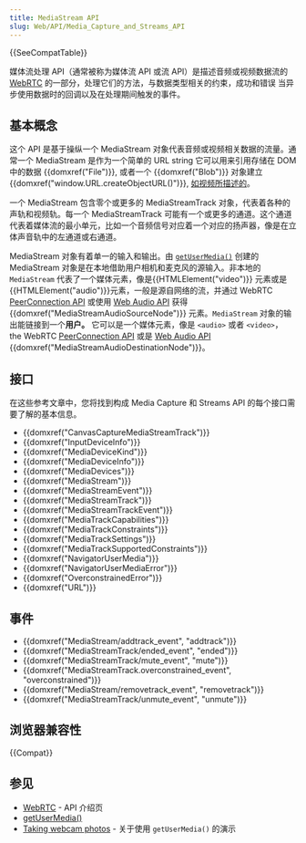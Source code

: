 ```yaml
---
title: MediaStream API
slug: Web/API/Media_Capture_and_Streams_API
---
```


{{SeeCompatTable}}

媒体流处理 API（通常被称为媒体流 API 或流 API）是描述音频或视频数据流的 [WebRTC](/zh-CN/docs/WebRTC) 的一部分，处理它们的方法，与数据类型相关的约束，成功和错误 当异步使用数据时的回调以及在处理期间触发的事件。

## 基本概念

这个 API 是基于操纵一个 MediaStream 对象代表音频或视频相关数据的流量。通常一个 MediaStream 是作为一个简单的 URL string 它可以用来引用存储在 DOM 中的数据 {{domxref("File")}}, 或者一个 {{domxref("Blob")}} 对象建立 {{domxref("window.URL.createObjectURL()")}}, [如视频所描述的](/zh-CN/docs/WebRTC/taking_webcam_photos#Get_the_video)。

一个 MediaStream 包含零个或更多的 MediaStreamTrack 对象，代表着各种的声轨和视频轨。每一个 MediaStreamTrack 可能有一个或更多的通道。这个通道代表着媒体流的最小单元，比如一个音频信号对应着一个对应的扬声器，像是在立体声音轨中的左通道或右通道。

MediaStream 对象有着单一的输入和输出。由 [`getUserMedia()`](/zh-CN/docs/Web/API/MediaDevices/getUserMedia) 创建的 MediaStream 对象是在本地借助用户相机和麦克风的源输入。非本地的 `MediaStream` 代表了一个媒体元素，像是{{HTMLElement("video")}} 元素或是 {{HTMLElement("audio")}}元素，一般是源自网络的流，并通过 WebRTC [PeerConnection API](/zh-CN/docs/WebRTC/PeerConnection_API) 或使用 [Web Audio API](/zh-CN/docs/Web_Audio_API) 获得{{domxref("MediaStreamAudioSourceNode")}} 元素。`MediaStream` 对象的输出能链接到一个**用户。** 它可以是一个媒体元素，像是 `<audio>` 或者 `<video>`， the WebRTC [PeerConnection API](/zh-CN/docs/WebRTC/PeerConnection_API) 或是 [Web Audio API](/zh-CN/docs/Web_Audio_API) {{domxref("MediaStreamAudioDestinationNode")}}。

## 接口

在这些参考文章中，您将找到构成 Media Capture 和 Streams API 的每个接口需要了解的基本信息。

- {{domxref("CanvasCaptureMediaStreamTrack")}}
- {{domxref("InputDeviceInfo")}}
- {{domxref("MediaDeviceKind")}}
- {{domxref("MediaDeviceInfo")}}
- {{domxref("MediaDevices")}}
- {{domxref("MediaStream")}}
- {{domxref("MediaStreamEvent")}}
- {{domxref("MediaStreamTrack")}}
- {{domxref("MediaStreamTrackEvent")}}
- {{domxref("MediaTrackCapabilities")}}
- {{domxref("MediaTrackConstraints")}}
- {{domxref("MediaTrackSettings")}}
- {{domxref("MediaTrackSupportedConstraints")}}
- {{domxref("NavigatorUserMedia")}}
- {{domxref("NavigatorUserMediaError")}}
- {{domxref("OverconstrainedError")}}
- {{domxref("URL")}}

## 事件

- {{domxref("MediaStream/addtrack_event", "addtrack")}}
- {{domxref("MediaStreamTrack/ended_event", "ended")}}
- {{domxref("MediaStreamTrack/mute_event", "mute")}}
- {{domxref("MediaStreamTrack.overconstrained_event", "overconstrained")}}
- {{domxref("MediaStream/removetrack_event", "removetrack")}}
- {{domxref("MediaStreamTrack/unmute_event", "unmute")}}

## 浏览器兼容性

{{Compat}}

## 参见

- [WebRTC](/zh-CN/docs/WebRTC) - API 介绍页
- [getUserMedia()](/zh-CN/docs/Web/API/MediaDevices/getUserMedia)
- [Taking webcam photos](/zh-CN/docs/WebRTC/taking_webcam_photos) - 关于使用 `getUserMedia()` 的演示
